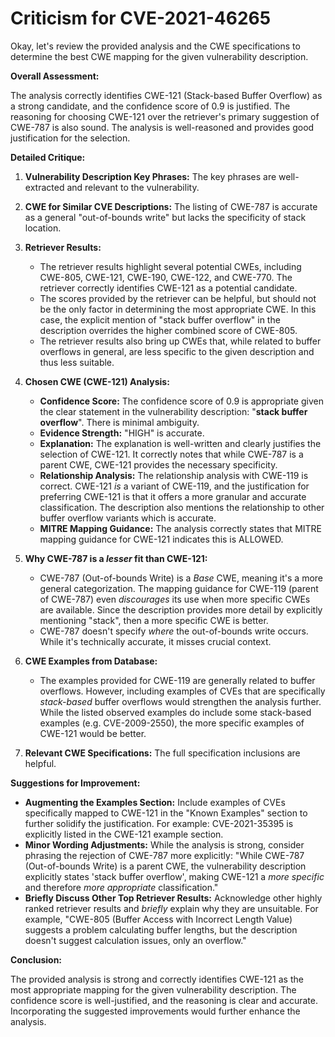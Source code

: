 # Criticism for CVE-2021-46265

Okay, let's review the provided analysis and the CWE specifications to determine the best CWE mapping for the given vulnerability description.

**Overall Assessment:**

The analysis correctly identifies CWE-121 (Stack-based Buffer Overflow) as a strong candidate, and the confidence score of 0.9 is justified. The reasoning for choosing CWE-121 over the retriever's primary suggestion of CWE-787 is also sound. The analysis is well-reasoned and provides good justification for the selection.

**Detailed Critique:**

1.  **Vulnerability Description Key Phrases:** The key phrases are well-extracted and relevant to the vulnerability.

2.  **CWE for Similar CVE Descriptions:** The listing of CWE-787 is accurate as a general "out-of-bounds write" but lacks the specificity of stack location.

3.  **Retriever Results:**
    *   The retriever results highlight several potential CWEs, including CWE-805, CWE-121, CWE-190, CWE-122, and CWE-770. The retriever correctly identifies CWE-121 as a potential candidate.
    *   The scores provided by the retriever can be helpful, but should not be the only factor in determining the most appropriate CWE. In this case, the explicit mention of "stack buffer overflow" in the description overrides the higher combined score of CWE-805.
    *   The retriever results also bring up CWEs that, while related to buffer overflows in general, are less specific to the given description and thus less suitable.

4.  **Chosen CWE (CWE-121) Analysis:**

    *   **Confidence Score:** The confidence score of 0.9 is appropriate given the clear statement in the vulnerability description: "**stack buffer overflow**". There is minimal ambiguity.
    *   **Evidence Strength:** "HIGH" is accurate.
    *   **Explanation:** The explanation is well-written and clearly justifies the selection of CWE-121. It correctly notes that while CWE-787 is a parent CWE, CWE-121 provides the necessary specificity.
    *   **Relationship Analysis:** The relationship analysis with CWE-119 is correct. CWE-121 *is* a variant of CWE-119, and the justification for preferring CWE-121 is that it offers a more granular and accurate classification. The description also mentions the relationship to other buffer overflow variants which is accurate.
    *   **MITRE Mapping Guidance:** The analysis correctly states that MITRE mapping guidance for CWE-121 indicates this is ALLOWED.

5.  **Why CWE-787 is a *lesser* fit than CWE-121:**

    *   CWE-787 (Out-of-bounds Write) is a *Base* CWE, meaning it's a more general categorization. The mapping guidance for CWE-119 (parent of CWE-787) even *discourages* its use when more specific CWEs are available. Since the description provides more detail by explicitly mentioning "stack", then a more specific CWE is better.
    *   CWE-787 doesn't specify *where* the out-of-bounds write occurs. While it's technically accurate, it misses crucial context.

6.  **CWE Examples from Database:**
    * The examples provided for CWE-119 are generally related to buffer overflows. However, including examples of CVEs that are specifically *stack-based* buffer overflows would strengthen the analysis further. While the listed observed examples do include some stack-based examples (e.g. CVE-2009-2550), the more specific examples of CWE-121 would be better.

7.  **Relevant CWE Specifications:** The full specification inclusions are helpful.

**Suggestions for Improvement:**

*   **Augmenting the Examples Section:** Include examples of CVEs specifically mapped to CWE-121 in the "Known Examples" section to further solidify the justification. For example: CVE-2021-35395 is explicitly listed in the CWE-121 example section.
*   **Minor Wording Adjustments:** While the analysis is strong, consider phrasing the rejection of CWE-787 more explicitly: "While CWE-787 (Out-of-bounds Write) is a parent CWE, the vulnerability description explicitly states 'stack buffer overflow', making CWE-121 a *more specific* and therefore *more appropriate* classification."
*   **Briefly Discuss Other Top Retriever Results:** Acknowledge other highly ranked retriever results and *briefly* explain why they are unsuitable. For example, "CWE-805 (Buffer Access with Incorrect Length Value) suggests a problem calculating buffer lengths, but the description doesn't suggest calculation issues, only an overflow."

**Conclusion:**

The provided analysis is strong and correctly identifies CWE-121 as the most appropriate mapping for the given vulnerability description. The confidence score is well-justified, and the reasoning is clear and accurate. Incorporating the suggested improvements would further enhance the analysis.